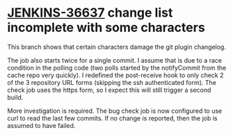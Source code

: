 # [JENKINS-36637](https://issues.jenkins-ci.org/browse/JENKINS-36637) change list incomplete with some characters

This branch shows that certain characters damage the git plugin changelog.

The job also starts twice for a single commit.  I assume that is
due to a race condition in the polling code (two polls started by
the notifyCommit from the cache repo very quickly).  I redefined the
post-receive hook to only check 2 of the 3 repository URL forms (skipping
the ssh authenticated form).  The check job uses the https form, so I
expect this will still trigger a second build.

More investigation is required. The bug check job is now configured to
use curl to read the last few commits. If no change is reported, then
the job is assumed to have failed.
